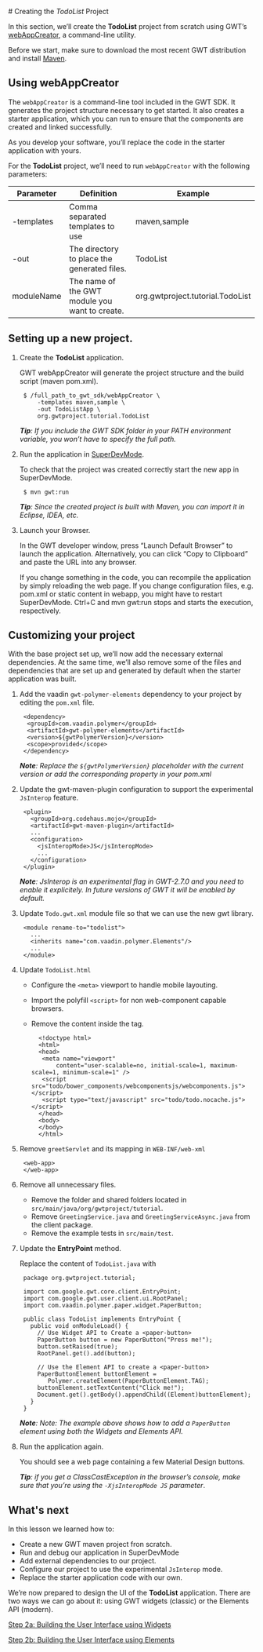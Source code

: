 # Creating the *TodoList* Project

In this section, we’ll create the **TodoList** project from scratch using GWT’s [webAppCreator](http://www.gwtproject.org/doc/latest/RefCommandLineTools.html#webAppCreator), a command-line utility.

Before we start, make sure to download the most recent GWT distribution and install [Maven](https://maven.apache.org/).

## Using webAppCreator

The `webAppCreator` is a command-line tool included in the GWT SDK. It generates the project structure necessary to get started. It also creates a starter application, which you can run to ensure that the components are created and linked successfully.

As you develop your software, you’ll replace the code in the starter application with yours.

For the **TodoList** project, we’ll need to run `webAppCreator` with the following parameters:


| Parameter  | Definition                                     | Example      |
| ---------- | -----------------------------------------------| ------------ |
| -templates | Comma separated templates to use               | maven,sample |
| -out       | The directory to place the generated files.    | TodoList     |
| moduleName | The name of the GWT module you want to create. | org.gwtproject.tutorial.TodoList |


## Setting up a new project.

1. Create the **TodoList** application.

      GWT webAppCreator will generate the project structure and the build script (maven pom.xml).

        $ /full_path_to_gwt_sdk/webAppCreator \
            -templates maven,sample \
            -out TodoListApp \
            org.gwtproject.tutorial.TodoList

      _**Tip**: If you include the GWT SDK folder in your PATH environment variable, you won’t have to specify the full path._


2. Run the application in [SuperDevMode](articles/superdevmode.html).

     To check that the project was created correctly start the new app in SuperDevMode.

        $ mvn gwt:run

      _**Tip**: Since the created project is built with Maven, you can import it in Eclipse, IDEA, etc._

3. Launch your Browser.

    In the GWT developer window, press “Launch Default Browser” to launch the application. Alternatively, you can click “Copy to Clipboard” and paste the URL into any browser.

    If you change something in the code, you can recompile the application by simply reloading the web page. If you change configuration files, e.g. pom.xml or static content in webapp, you might have to restart SuperDevMode. Ctrl+C and mvn gwt:run stops and starts the execution, respectively.

## Customizing your project

With the base project set up, we’ll now add the necessary external dependencies. At the same time, we’ll also remove some of the files and dependencies that are set up and generated by default when the starter application was built.


1. Add the vaadin `gwt-polymer-elements` dependency to your project by editing the `pom.xml` file.

        <dependency>
         <groupId>com.vaadin.polymer</groupId>
         <artifactId>gwt-polymer-elements</artifactId>
         <version>${gwtPolymerVersion}</version>
         <scope>provided</scope>
        </dependency>

     _**Note**: Replace the `${gwtPolymerVersion}` placeholder with the current version or add the corresponding property in your pom.xml_

2. Update the gwt-maven-plugin configuration to support the experimental `JsInterop` feature.

        <plugin>
          <groupId>org.codehaus.mojo</groupId>
          <artifactId>gwt-maven-plugin</artifactId>
          ...
          <configuration>
            <jsInteropMode>JS</jsInteropMode>
            ...
          </configuration>
        </plugin>

      _**Note**: JsInterop is an experimental flag in GWT-2.7.0 and you need to enable it explicitely. In future versions of GWT it will be enabled by default._

3. Update `Todo.gwt.xml` module file so that we can use the new gwt library.

        <module rename-to="todolist">
          ...
          <inherits name="com.vaadin.polymer.Elements"/>
          ...
        </module>

4. Update `TodoList.html`
    * Configure the `<meta>` viewport to handle mobile layouting.
    * Import the polyfill `<script>` for non web-component capable browsers.
    * Remove the content inside the <body> tag.

            <!doctype html>
            <html>
            <head>
             <meta name="viewport"
                 content="user-scalable=no, initial-scale=1, maximum-scale=1, minimum-scale=1" />
             <script src="todo/bower_components/webcomponentsjs/webcomponents.js"></script>
             <script type="text/javascript" src="todo/todo.nocache.js"></script>
            </head>
            <body>
            </body>
            </html>

5. Remove `greetServlet` and its mapping in `WEB-INF/web-xml`

        <web-app>
        </web-app>

6. Remove all unnecessary files.

    * Remove the folder and shared folders located in `src/main/java/org/gwtproject/tutorial`.
    * Remove `GreetingService.java` and `GreetingServiceAsync.java` from the client package.
    * Remove the example tests in `src/main/test`.

7. Update the **EntryPoint** method.

    Replace the content of `TodoList.java` with

        package org.gwtproject.tutorial;

        import com.google.gwt.core.client.EntryPoint;
        import com.google.gwt.user.client.ui.RootPanel;
        import com.vaadin.polymer.paper.widget.PaperButton;

        public class TodoList implements EntryPoint {
          public void onModuleLoad() {
            // Use Widget API to Create a <paper-button>
            PaperButton button = new PaperButton("Press me!");
            button.setRaised(true);
            RootPanel.get().add(button);

            // Use the Element API to create a <paper-button>
            PaperButtonElement buttonElement =
               Polymer.createElement(PaperButtonElement.TAG);
            buttonElement.setTextContent("Click me!");
            Document.get().getBody().appendChild((Element)buttonElement);
          }
        }

    _**Note**: Note: The example above shows how to add a  `PaperButton` element using both the Widgets and Elements API._

8. Run the application again.

    You should see a web page containing a few Material Design buttons.

    _**Tip**: if you get a ClassCastException in the browser’s console, make sure that you’re using the `-XjsInteropMode JS` parameter_.

## What's next

In this lesson we learned how to:

- Create a new GWT maven project fron scratch.
- Run and debug our application in SuperDevMode
- Add external dependencies to our project.
- Configure our project to use the experimental `JsInterop` mode.
- Replace the starter application code with our own.

We’re now prepared to design the UI of the **TodoList** application. There are two ways we can go about it: using GWT widgets (classic) or the Elements API (modern).

[Step 2a: Building the User Interface using Widgets](widgets-buildui.html)

[Step 2b: Building the User Interface using Elements](elements-buildui.html)
